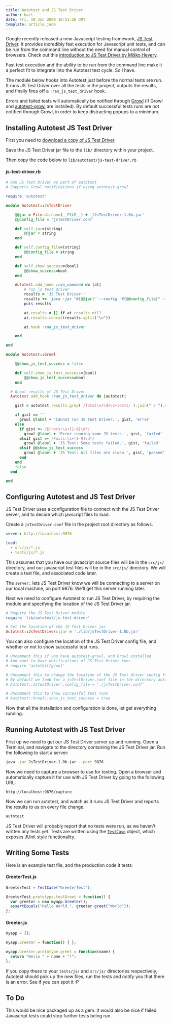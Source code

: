```yaml
---
title: Autotest and JS Test Driver
author: karl
date: Fri, 19 Jun 2009 10:51:26 GMT
template: article.jade
---
```


Google recently released a new Javascript testing framework, [JS Test Driver](http://code.google.com/p/js-test-driver/). It provides incredibly fast execution for Javascript unit tests, and can be run from the command line without the need for manual control of browsers. Check out this [introduction to JS Test Driver by Miško Hevery](http://misko.hevery.com/2009/05/22/yet-another-javascript-testing-framework/).

Fast test execution and the ability to be run from the command line make it a perfect fit to integrate into the Autotest test cycle. So I have.

The module below hooks into Autotest just before the normal tests are run. It runs JS Test Driver over all the tests in the project, outputs the results, and finally fires off a `:ran_js_test_driver` hook.

Errors and failed tests will automatically be notified through [Growl](http://growl.info/) (if Growl and [autotest-growl](http://github.com/svoop/autotest-growl/tree/master) are installed). By default successful tests runs are not notified through Growl, in order to keep distracting popups to a minimum.

## Installing Autotest JS Test Driver

First you need to [download a copy of JS Test Driver](http://code.google.com/p/js-test-driver/downloads/list).

Save the JS Test Driver jar file to the `lib/` directory within your project.

Then copy the code below to `lib/autotest/js-test-driver.rb`

#### js-test-driver.rb

```ruby
# Run JS Test Driver as part of autotest
# Supports Growl notifications if using autotest-growl

require 'autotest'

module Autotest::JsTestDriver

    @@jar = File.dirname(__FILE__) + '/JsTestDriver-1.0b.jar'
    @@config_file = 'jsTestDriver.conf'

    def self.jar=(string)
        @@jar = string
    end

    def self.config_file=(string)
        @@config_file = string
    end

    def self.show_success=(bool)
        @@show_success=bool
    end

    Autotest.add_hook :run_command do |at|
        # run js test driver
        results = 'JS Test Driver:'
        results += `java -jar "#{@@jar}" --config "#{@@config_file}" --tests all --verbose`
        puts results

        at.results = [] if at.results.nil?
        at.results.concat(results.split("\n"))

        at.hook :ran_js_test_driver

    end

end

module Autotest::Growl

    @@show_js_test_success = false

    def self.show_js_test_success=(bool)
        @@show_js_test_success=bool
    end

  # Growl results of JS Test Driver
  Autotest.add_hook :ran_js_test_driver do |autotest|

    gist = autotest.results.grep( /Total\s+\d+\s+tests/ ).join(" / ").strip()

    if gist == ''
      growl @label + 'Cannot run JS Test Driver.', gist, 'error'
    else
      if gist =~ /Errors:\s+[1-9]\d*/
        growl @label + 'Error running some JS tests.', gist, 'failed'
      elsif gist =~ /Fails:\s+[1-9]\d*/
        growl @label + 'JS Test: Some tests failed.', gist, 'failed'
      elsif @@show_js_test_success
        growl @label + 'JS Test: All files are clean.', gist, 'passed'
      end
    end
    false
  end

end
```

## Configuring Autotest and JS Test Driver

JS Test Driver uses a configuration file to connect with the JS Test Driver server, and to decide which javscript files to load.

Create a `jsTestDriver.conf` file in the project root directory as follows.

```yaml
server: http://localhost:9876

load:
  - src/js/*.js
  - tests/js/*.js
```

This assumes that you have our javascript source files will be in the `src/js/` directory, and our javascript test files will be in the `src/js/` directory. We will create a test file, and associated code later.

The `server:` lets JS Test Driver know we will be connecting to a server on our local machine, on port 9876\. We'll get this server running later.

Next we need to configure Autotest to run JS Test Driver, by requiring the module and specifying the location of the JS Test Driver jar.

```ruby
# Require the JS Test Driver module
require 'lib/autotest/js-test-driver'

# Set the location of the JS Test Driver jar
Autotest::JsTestDriver::jar = './lib/jsTestDriver-1.0b.jar'
```

You can also configure the location of the JS Test Driver config file, and whether or not to show successful test runs.

```ruby
# Uncomment this if you have autotest-growl, and Growl installed
# And want to have notifications of JS Test Driver runs
# require 'autotest/growl'

# Uncomment this to change the location of the JS Test Driver config file
# By default we look for a jsTestDriver.conf file in the directory autotest is run from
# Autotest::JsTestDriver::config_file = './jsTestDriver.conf'

# Uncomment this to show successful test runs
# Autotest::Growl::show_js_test_success = true
```

Now that all the installation and configuration is done, let get everything running.

## Running Autotest with JS Test Driver

First up we need to get our JS Test Driver server up and running. Open a Terminal, and navigate to the directory containing the JS Test Driver jar. Run the following to start a server:

```bash
java -jar JsTestDriver-1.0b.jar --port 9876
```

Now we need to capture a browser to use for testing. Open a browser and automatically capture it for use with JS Test Driver by going to the following URL:

```
http://localhost:9876/capture
```

Now we can run autotest, and watch as it runs JS Test Driver and reports the results to us on every file change:

```bash
autotest
```

JS Test Driver will probably report that no tests were run, as we haven't written any tests yet. Tests are written using the [`TestCase`](http://code.google.com/p/js-test-driver/wiki/TestCase) object, which exposes JUnit style functionality.

## Writing Some Tests

Here is an example test file, and the production code it tests:

#### GreeterTest.js

```javascript
GreeterTest = TestCase("GreeterTest");

GreeterTest.prototype.testGreet = function() {
  var greeter = new myapp.Greeter();
  assertEquals("Hello World.", greeter.greet("World"));
};
```

#### Greeter.js

```javascript
myapp = {};

myapp.Greeter = function() { };

myapp.Greeter.prototype.greet = function(name) {
  return "Hello " + name + "!";
};
```

If you copy these to your `tests/js/` and `src/js/` directories respectively, Autotest should pick up the new files, run the tests and notify you that there is an error. See if you can spot it :P

## To Do

This would be nice packaged up as a gem. It would also be nice if failed Javascript tests could stop further tests being run.
